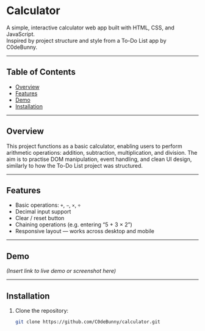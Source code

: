 # Calculator

A simple, interactive calculator web app built with HTML, CSS, and JavaScript.  
Inspired by project structure and style from a To-Do List app by C0deBunny.  

---

## Table of Contents

- [Overview](#overview)  
- [Features](#features)  
- [Demo](#demo)  
- [Installation](#installation)  

---

## Overview

This project functions as a basic calculator, enabling users to perform arithmetic operations: addition, subtraction, multiplication, and division. The aim is to practise DOM manipulation, event handling, and clean UI design, similarly to how the To-Do List project was structured.

---

## Features

- Basic operations: `+`, `−`, `×`, `÷`  
- Decimal input support  
- Clear / reset button  
- Chaining operations (e.g. entering “5 + 3 × 2”)  
- Responsive layout — works across desktop and mobile  

---

## Demo

*(Insert link to live demo or screenshot here)*

---

## Installation

1. Clone the repository:  
   ```bash
   git clone https://github.com/C0deBunny/calculator.git
